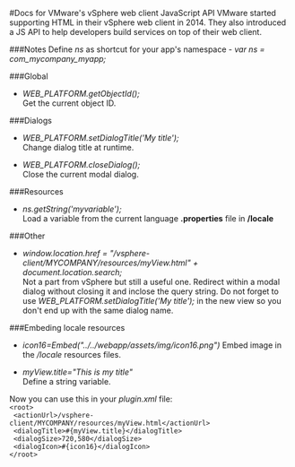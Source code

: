 #Docs for VMware's vSphere web client JavaScript API
VMware started supporting HTML in their vSphere web client in 2014. They also introduced a JS API to help developers build services on top of their web client.

###Notes
Define *ns* as shortcut for your app's namespace - *var ns = com_mycompany_myapp;*

###Global  
- *WEB_PLATFORM.getObjectId();*  
Get the current object ID. 

###Dialogs
- *WEB_PLATFORM.setDialogTitle('My title');*   
Change dialog title at runtime.  

- *WEB_PLATFORM.closeDialog();*  
Close the current modal dialog.  

###Resources
- *ns.getString('myvariable');*   
Load a variable from the current language **.properties** file in **/locale**   

###Other
- *window.location.href = "/vsphere-client/MYCOMPANY/resources/myView.html" + document.location.search;*  
Not a part from vSphere but still a useful one. Redirect within a modal dialog without closing it and inclose the query string. Do not forget to use *WEB_PLATFORM.setDialogTitle('My title');* in the new view so you don't end up with the same dialog name.

###Embeding locale resources
- *icon16=Embed("../../webapp/assets/img/icon16.png")*
Embed image in the */locale* resources files. 

- *myView.title="This is my title"*  
Define a string variable.  
  
Now you can use this in your *plugin.xml* file:  
``<root>``  
 `` <actionUrl>/vsphere-client/MYCOMPANY/resources/myView.html</actionUrl>``  
 `` <dialogTitle>#{myView.title}</dialogTitle>``  
 `` <dialogSize>720,580</dialogSize>``  
 `` <dialogIcon>#{icon16}</dialogIcon>``  
 ``</root>``  

